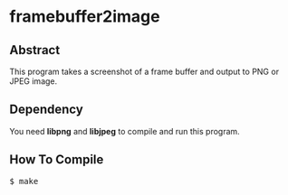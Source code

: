 # framebuffer2image

## Abstract
This program takes a screenshot of a frame buffer and output to PNG or JPEG image.

## Dependency
You need <b>libpng</b> and <b>libjpeg</b> to compile and run this program.

## How To Compile
<pre>
$ make
</pre>
